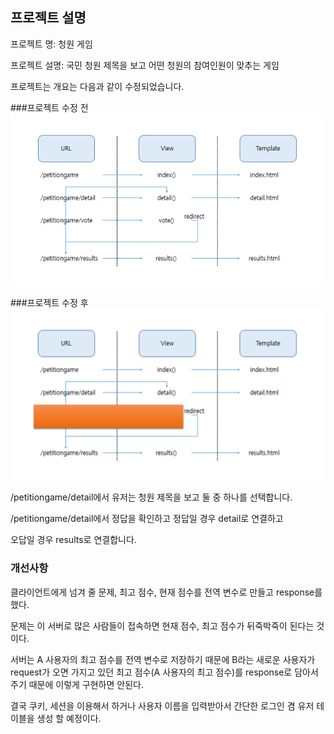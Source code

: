 ## 프로젝트 설명

프로젝트 명: 청원 게임

프로젝트 설명: 국민 청원 제목을 보고 어떤 청원의 참여인원이 맞추는 게임

프로젝트는 개요는 다음과 같이 수정되었습니다.

###프로젝트 수정 전
![프로젝트수정전](image/petitiongameoverview.png)

###프로젝트 수정 후
![프로젝트수정후](image/petitiongameoverview_removevote.png)


/petitiongame/detail에서 유저는 청원 제목을 보고 둘 중 하나를 선택합니다.

/petitiongame/detail에서 정답을 확인하고 정답일 경우 detail로 연결하고

오답일 경우 results로 연결합니다.

### 개선사항
클라이언트에게 넘겨 줄 문제, 최고 점수, 현재 점수를 전역 변수로 만들고 response를 했다.

문제는 이 서버로 많은 사람들이 접속하면 현재 점수, 최고 점수가 뒤죽박죽이 된다는 것이다.

서버는 A 사용자의 최고 점수를 전역 변수로 저장하기 때문에 B라는 새로운 사용자가 request가 오면
가지고 있던 최고 점수(A 사용자의 최고 점수)를 response로 담아서 주기 때문에 이렇게 구현하면 안된다.

결국 쿠키, 세션을 이용해서 하거나 사용자 이름을 입력받아서 간단한 로그인 겸 유저 테이블을 생성
할 예정이다.